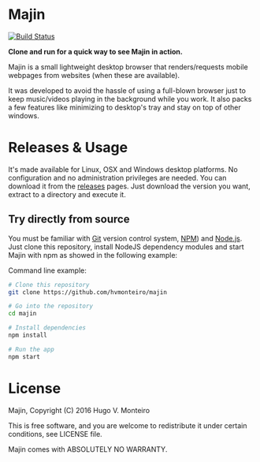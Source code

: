 # Majin

[![Build Status](https://travis-ci.org/hvmonteiro/majin.svg?branch=master)](https://travis-ci.org/hvmonteiro/majin)

**Clone and run for a quick way to see Majin in action.**

Majin is a small lightweight desktop browser that renders/requests mobile webpages from websites (when these are available).

It was developed to avoid the hassle of using a full-blown browser just to keep music/videos playing in the background while you work. It also packs a few features like minimizing to desktop's tray and stay on top of other windows.

# Releases & Usage

It's made available for Linux, OSX and Windows desktop platforms. No configuration and no administration privileges are needed.
You can download it from the [releases](https://github.com/hvmonteiro/majin/releases) pages.
Just download the version you want, extract to a directory and execute it. 


## Try directly from source

You must be familiar with [Git](https://git-scm.com) version control system, [NPM](http://npmjs.com)) and [Node.js](https://nodejs.org/en/download/).
Just clone this repository, install NodeJS dependency modules and start Majin with npm as showed in the following example:

Command line example:
```bash
# Clone this repository
git clone https://github.com/hvmonteiro/majin

# Go into the repository
cd majin

# Install dependencies
npm install

# Run the app 
npm start
```

# License
Majin, Copyright (C) 2016 Hugo V. Monteiro
    
This is free software, and you are welcome to redistribute it under certain conditions, see LICENSE file.
    
Majin comes with ABSOLUTELY NO WARRANTY.

